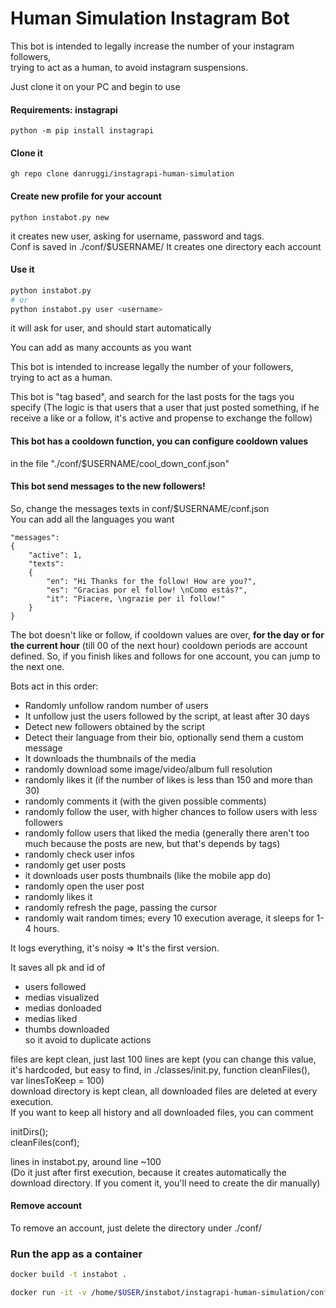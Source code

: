 # Human Simulation Instagram Bot
This bot is intended to legally increase the number of your instagram followers,   
trying to act as a human, to avoid instagram suspensions.

Just clone it on your PC and begin to use  

#### Requirements: instagrapi
```
python -m pip install instagrapi
```

#### Clone it
```
gh repo clone danruggi/instagrapi-human-simulation
```

#### Create new profile for your account
```
python instabot.py new
```

it creates new user, asking for username, password and tags.  
Conf is saved in ./conf/$USERNAME/
It creates one directory each account

#### Use it
```bash
python instabot.py 
# or 
python instabot.py user <username>
```

it will ask for user, and should start automatically  

You can add as many accounts as you want

This bot is intended to increase legally the number of your followers,   
trying to act as a human.

This bot is "tag based", and search for the last posts for the tags you specify 
(The logic is that users that a user that just posted something, if he receive a like or a follow, it's active and propense to exchange the follow)

#### This bot has a **cooldown function**, you can configure cooldown values
in the file "./conf/$USERNAME/cool_down_conf.json"

#### This bot send messages to the new followers!
So, change the messages texts in conf/$USERNAME/conf.json  
You can add all the languages you want

```
"messages": 
{
	"active": 1, 
	"texts":
	{
		"en": "Hi Thanks for the follow! How are you?", 
		"es": "Gracias por el follow! \nComo estás?", 
		"it": "Piacere, \ngrazie per il follow!"
	} 
}
```

The bot doesn't like or follow, if cooldown values are over, **for the day or for the current hour** (till 00 of the next hour)
cooldown periods are account defined. So, if you finish likes and follows for one account, you can jump to the next one.

Bots act in this order:  
- Randomly unfollow random number of users
- It unfollow just the users followed by the script, at least after 30 days
- Detect new followers obtained by the script
- Detect their language from their bio, optionally send them a custom message
- It downloads the thumbnails of the media  
- randomly download some image/video/album full resolution  
- randomly likes it (if the number of likes is less than 150 and more than 30)
- randomly comments it (with the given possible comments)
- randomly follow the user, with higher chances to follow users with less followers  
- randomly follow users that liked the media (generally there aren't too much because the posts are new, but that's depends by tags)  
- randomly check user infos  
- randomly get user posts  
- it downloads user posts thumbnails (like the mobile app do)   
- randomly open the user post  
- randomly likes it  
- randomly refresh the page, passing the cursor  
- randomly wait random times; every 10 execution average, it sleeps for 1-4 hours.  

It logs everything, it's noisy => It's the first version.

It saves all pk and id of   
- users followed  
- medias visualized  
- medias donloaded  
- medias liked  
- thumbs downloaded  
so it avoid to duplicate actions  

files are kept clean, just last 100 lines are kept (you can change this value, it's hardcoded, but easy to find, in ./classes/init.py, function cleanFiles(), var linesToKeep = 100)  
download directory is kept clean, all downloaded files are deleted at every execution.   
If you want to keep all history and all downloaded files, you can comment  

initDirs();  
cleanFiles(conf);  

lines in instabot.py, around line ~100  
(Do it just after first execution, because it creates automatically the download directory. If you coment it, you'll need to create the dir manually)

#### Remove account
To remove an account, just delete the directory under ./conf/

### Run the app as a container
```bash
docker build -t instabot .

docker run -it -v /home/$USER/instabot/instagrapi-human-simulation/conf:/app/conf -v /home/$USER/instabot/instagrapi-human-simulation/downloads:/app/downloads instabot user <username>

```